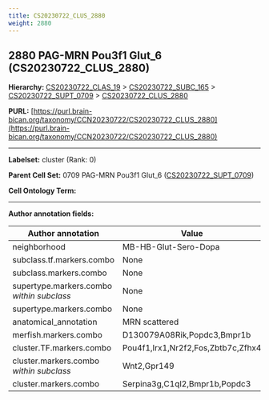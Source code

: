 ```yaml
---
title: CS20230722_CLUS_2880
weight: 2880
---
```

## 2880 PAG-MRN Pou3f1 Glut_6 (CS20230722_CLUS_2880)
<b>Hierarchy: </b>
[CS20230722_CLAS_19](../CS20230722_CLAS_19) >
[CS20230722_SUBC_165](../CS20230722_SUBC_165) >
[CS20230722_SUPT_0709](../CS20230722_SUPT_0709) >
[CS20230722_CLUS_2880](../CS20230722_CLUS_2880)

**PURL:** [https://purl.brain-bican.org/taxonomy/CCN20230722/CS20230722_CLUS_2880](https://purl.brain-bican.org/taxonomy/CCN20230722/CS20230722_CLUS_2880)

---


**Labelset:** cluster (Rank: 0)

**Parent Cell Set:** 0709 PAG-MRN Pou3f1 Glut_6 ([CS20230722_SUPT_0709](../CS20230722_SUPT_0709))



**Cell Ontology Term:** 

[MARKER GENES.]: #


---

[TRANSFERRED ANNOTATIONS.]: #


[AUTHOR ANNOTATION FIELDS.]: #


**Author annotation fields:**

| Author annotation | Value |
|-------------------|-------|
|neighborhood|MB-HB-Glut-Sero-Dopa|
|subclass.tf.markers.combo|None|
|subclass.markers.combo|None|
|supertype.markers.combo _within subclass_|None|
|supertype.markers.combo|None|
|anatomical_annotation|MRN scattered|
|merfish.markers.combo|D130079A08Rik,Popdc3,Bmpr1b|
|cluster.TF.markers.combo|Pou4f1,Irx1,Nr2f2,Fos,Zbtb7c,Zfhx4|
|cluster.markers.combo _within subclass_|Wnt2,Gpr149|
|cluster.markers.combo|Serpina3g,C1ql2,Bmpr1b,Popdc3|
